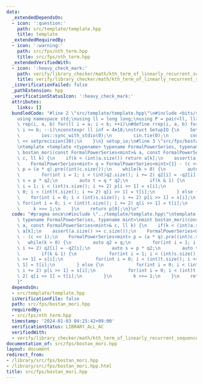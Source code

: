 ```yaml
---
data:
  _extendedDependsOn:
  - icon: ':question:'
    path: src/template/template.hpp
    title: template
  _extendedRequiredBy:
  - icon: ':warning:'
    path: src/fps/nth_term.hpp
    title: src/fps/nth_term.hpp
  _extendedVerifiedWith:
  - icon: ':heavy_check_mark:'
    path: verify/library_checker/math/kth_term_of_linearly_recurrent_sequence.test.cpp
    title: verify/library_checker/math/kth_term_of_linearly_recurrent_sequence.test.cpp
  _isVerificationFailed: false
  _pathExtension: hpp
  _verificationStatusIcon: ':heavy_check_mark:'
  attributes:
    links: []
  bundledCode: "#line 2 \"src/template/template.hpp\"\n#include <bits/stdc++.h>\n\
    using namespace std;\nusing ll = long long;\nusing P = pair<ll, ll>;\n#define\
    \ rep(i, a, b) for(ll i = a; i < b; ++i)\n#define rrep(i, a, b) for(ll i = a;\
    \ i >= b; --i)\nconstexpr ll inf = 4e18;\nstruct SetupIO {\n    SetupIO() {\n\
    \        ios::sync_with_stdio(0);\n        cin.tie(0);\n        cout << fixed\
    \ << setprecision(30);\n    }\n} setup_io;\n#line 3 \"src/fps/bostan_mori.hpp\"\
    \ntemplate <template <typename> typename FormalPowerSeries, typename mint>\nmint\
    \ bostan_mori(const FormalPowerSeries<mint>& a, const FormalPowerSeries<mint>&\
    \ c, ll k) {\n    if(k < (int)a.size()) return a[k];\n    assert(a.size() >= c.size());\n\
    \    FormalPowerSeries<mint> q = FormalPowerSeries<mint>{1} - (c << 1);\n    FormalPowerSeries<mint>\
    \ p = (a * q).pre((int)c.size());\n    while(k > 0) {\n        auto q2 = q;\n\
    \        for(int i = 1; i < (int)q2.size(); i += 2) q2[i] = -q2[i];\n        auto\
    \ s = p * q2;\n        auto t = q * q2;\n        if(k & 1) {\n            for(int\
    \ i = 1; i < (int)s.size(); i += 2) p[i >> 1] = s[i];\n            for(int i =\
    \ 0; i < (int)t.size(); i += 2) q[i >> 1] = t[i];\n        } else {\n        \
    \    for(int i = 0; i < (int)s.size(); i += 2) p[i >> 1] = s[i];\n           \
    \ for(int i = 0; i < (int)t.size(); i += 2) q[i >> 1] = t[i];\n        }\n   \
    \     k >>= 1;\n    }\n    return p[0];\n}\n"
  code: "#pragma once\n#include \"../template/template.hpp\"\ntemplate <template <typename>\
    \ typename FormalPowerSeries, typename mint>\nmint bostan_mori(const FormalPowerSeries<mint>&\
    \ a, const FormalPowerSeries<mint>& c, ll k) {\n    if(k < (int)a.size()) return\
    \ a[k];\n    assert(a.size() >= c.size());\n    FormalPowerSeries<mint> q = FormalPowerSeries<mint>{1}\
    \ - (c << 1);\n    FormalPowerSeries<mint> p = (a * q).pre((int)c.size());\n \
    \   while(k > 0) {\n        auto q2 = q;\n        for(int i = 1; i < (int)q2.size();\
    \ i += 2) q2[i] = -q2[i];\n        auto s = p * q2;\n        auto t = q * q2;\n\
    \        if(k & 1) {\n            for(int i = 1; i < (int)s.size(); i += 2) p[i\
    \ >> 1] = s[i];\n            for(int i = 0; i < (int)t.size(); i += 2) q[i >>\
    \ 1] = t[i];\n        } else {\n            for(int i = 0; i < (int)s.size();\
    \ i += 2) p[i >> 1] = s[i];\n            for(int i = 0; i < (int)t.size(); i +=\
    \ 2) q[i >> 1] = t[i];\n        }\n        k >>= 1;\n    }\n    return p[0];\n\
    }"
  dependsOn:
  - src/template/template.hpp
  isVerificationFile: false
  path: src/fps/bostan_mori.hpp
  requiredBy:
  - src/fps/nth_term.hpp
  timestamp: '2024-01-03 04:25:42+09:00'
  verificationStatus: LIBRARY_ALL_AC
  verifiedWith:
  - verify/library_checker/math/kth_term_of_linearly_recurrent_sequence.test.cpp
documentation_of: src/fps/bostan_mori.hpp
layout: document
redirect_from:
- /library/src/fps/bostan_mori.hpp
- /library/src/fps/bostan_mori.hpp.html
title: src/fps/bostan_mori.hpp
---
```

